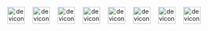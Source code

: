 <div align="center"><img src="https://api.iconify.design/devicon/html5.svg" alt="devicon:html5" height="40" />
    <img width="10" />
    <img src="https://api.iconify.design/devicon/css3.svg" alt="devicon:css3" height="40" />
    <img width="10" />
    <img src="https://api.iconify.design/devicon/bootstrap.svg" alt="devicon:bootstrap" height="40" />
    <img width="10" />
    <img src="https://api.iconify.design/devicon/javascript.svg" alt="devicon:javascript" height="40" />
    <img width="10" />
    <img src="https://api.iconify.design/devicon/react.svg" alt="devicon:react" height="40" />
    <img width="10" />
    <img src="https://api.iconify.design/devicon/php.svg" alt="devicon:php" height="40" />
    <img width="10" />
    <img src="https://api.iconify.design/devicon/mysql.svg" alt="devicon:mysql" height="40" />
    <img width="10" />
    <img src="https://api.iconify.design/devicon/java.svg" alt="devicon:java" height="40" />
</div>
